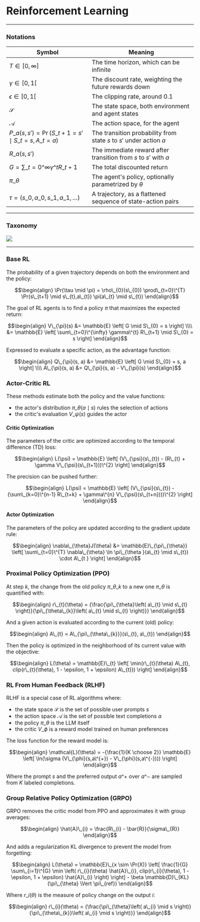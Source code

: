 # Reinforcement Learning



---

### Notations

| Symbol                                                                    | Meaning                                                                           |
| ------------------------------------------------------------------------- | --------------------------------------------------------------------------------- |
| $T \in [0, \infty]$                                                       | The time horizon, which can be infinite                                           |
| $\gamma \in [0, 1[$                                                       | The discount rate, weighting the future rewards down                              |
| $\epsilon \in [0, 1[$                                                     | The clipping rate, around $0.1$                                                   |
| $\mathcal{S}$                                                             | The state space, both environment and agent states                                |
| $\mathcal{A}$                                                             | The action space, for the agent                                                   |
| $P\_{a}(s,s') = \Pr(S\_{t+1}=s' \mid S\_{t}=s, A\_{t}=a)$                 | The transition probability from state $s$ to $s'$ under action $a$                |
| $R\_{a}(s,s')$                                                            | The immediate reward after transition from $s$ to $s'$ with $a$                   |
| $G = \sum\_{t=0}\^{\infty} \gamma\^{t} R\_{t+1}$                          | The total discounted return                                                       |
| $\pi\_{\theta}$                                                           | The agent's policy, optionally parametrized by $\theta$                           |
| $\tau = (s\_{0}, a\_{0}, s\_{1}, a\_{1}, \dots)$                          | A trajectory, as a flattened sequence of state-action pairs                       |

---

### Taxonomy

![][image-taxonomy]

---

### Base RL

The probability of a given trajectory depends on both the environment and the policy:

$$\begin{align}
\Pr(\tau \mid \pi) = \rho\_{0}(s\_{0}) \prod\_{t=0}\^{T} \Pr(s\_{t+1} \mid s\_{t},a\_{t}) \pi(a\_{t} \mid s\_{t})
\end{align}$$

The goal of RL agents is to find a policy $\pi$ that maximizes the expected return:

$$\begin{align}
V\_{\pi}(s)
&= \mathbb{E} \left[ G \mid S\_{0} = s \right] \\\\
&= \mathbb{E} \left[ \sum\_{t=0}\^{\infty} \gamma\^{t} R\_{t+1} \mid S\_{0} = s \right]
\end{align}$$

Expressed to evaluate a specific action, as the advantage function:

$$\begin{align}
Q\_{\pi}(s, a) &= \mathbb{E} \left[ G \mid S\_{0} = s, a \right] \\\\
A\_{\pi}(s, a) &= Q\_{\pi}(s, a) - V\_{\pi}(s)
\end{align}$$

### Actor-Critic RL

These methods estimate both the policy and the value functions:

- the actor's distribution $\pi\_{\theta}(a \mid s)$ rules the selection of actions
- the critic's evaluation $V\_{\psi}(s)$ guides the actor

#### Critic Optimization

The parameters of the critic are optimized according to the temporal difference (TD) loss:

$$\begin{align}
L(\psi) = \mathbb{E} \left[ (V\_{\psi}(s\_{t}) - (R\_{t} + \gamma V\_{\psi}(s\_{t+1}))\^{2} \right]
\end{align}$$

The precision can be pushed further:

$$\begin{align}
L(\psi) = \mathbb{E} \left[ (V\_{\psi}(s\_{t}) - (\sum\_{k=0}\^{n-1} R\_{t+k} + \gamma\^{n} V\_{\psi}(s\_{t+n})))\^{2} \right]
\end{align}$$

#### Actor Optimization

The parameters of the policy are updated according to the gradient update rule:

$$\begin{align}
\nabla\_{\theta}J(\theta)
&= \mathbb{E}\_{\pi\_{\theta}} \left[ \sum\_{t=0}\^{T} \nabla\_{\theta} \ln \pi\_{\theta }(a\_{t} \mid s\_{t}) \cdot A\_{t } \right]
\end{align}$$

### Proximal Policy Optimization (PPO)

At step $k$, the change from the old policy $\pi\_{\theta\_{k}}$ to a new one $\pi\_{\theta}$ is quantified with:

$$\begin{align}
r\_{t}(\theta) = {\frac{\pi\_{\theta}\left( a\_{t} \mid s\_{t} \right)}{\pi\_{\theta\_{k}}\left( a\_{t} \mid s\_{t} \right)}}
\end{align}$$

And a given action is evaluated according to the current (old) policy:

$$\begin{align}
A\_{t} = A\_{\pi\_{\theta\_{k}}}(s\_{t}, a\_{t})
\end{align}$$

Then the policy is optimized in the neighborhood of its current value with the objective:

$$\begin{align}
L(\theta) = \mathbb{E}\_{t} \left[ \min(r\_{t}(\theta) A\_{t}, clip(r\_{t}(\theta), 1 - \epsilon, 1 + \epsilon) A\_{t})) \right]
\end{align}$$

### RL From Human Feedback (RLHF)

RLHF is a special case of RL algorithms where:

- the state space $\mathcal{S}$ is the set of possible user prompts $s$
- the action space $\mathcal{A}$ is the set of possible text completions $a$
- the policy $\pi\_{\theta}$ is the LLM itself
- the critic $V\_{\phi}$ is a reward model trained on human preferences

The loss function for the reward model is:

$$\begin{align}
\mathcal{L}(\theta) = -{\frac{1}{K \choose 2}} \mathbb{E} \left[ \ln(\sigma (V\_{\phi}(s,a\^{+}) - V\_{\phi}(s,a\^{-}))) \right]
\end{align}$$

Where the prompt $s$ and the preferred output $a\^{+}$ over $a\^{-}$ are sampled from $K$ labeled completions.

### Group Relative Policy Optimization (GRPO)

GRPO removes the critic model from PPO and approximates it with group averages:

$$\begin{align}
\hat{A}\_{i} = \frac{R\_{i} - \bar{R}}{\sigma\_{R}}
\end{align}$$

And adds a regularization KL divergence to prevent the model from forgetting:

$$\begin{align}
L(\theta) = \mathbb{E}\_{x \sim \Pr(X)} \left[ \frac{1}{G} \sum\_{i=1}\^{G} \min \left( r\_{i}(\theta) \hat{A}\_{i}, clip(r\_{i}(\theta), 1 - \epsilon, 1 + \epsilon) \hat{A}\_{i} \right) \right] - \beta \mathbb{D}\_{KL}(\pi\_{\theta} \Vert \pi\_{ref})
\end{align}$$

Where $r\_{i}(\theta)$ is the measure of policy change on the output $i$:

$$\begin{align}
r\_{i}(\theta) = {\frac{\pi\_{\theta}\left( a\_{i} \mid s \right)}{\pi\_{\theta\_{k}}\left( a\_{i} \mid s \right)}}
\end{align}$$

[image-taxonomy]: .images/algorithms.svg
